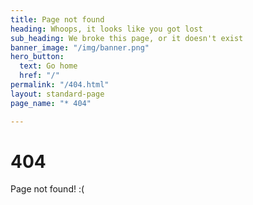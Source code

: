 ```yaml
---
title: Page not found
heading: Whoops, it looks like you got lost
sub_heading: We broke this page, or it doesn't exist
banner_image: "/img/banner.png"
hero_button:
  text: Go home
  href: "/"
permalink: "/404.html"
layout: standard-page
page_name: "* 404"

---
```

# 404
Page not found! :(
